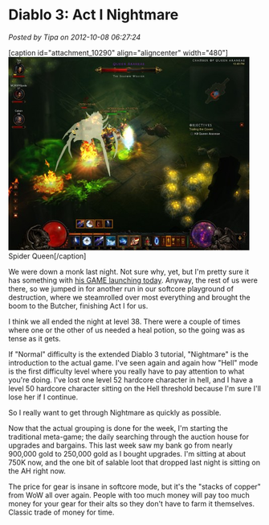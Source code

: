 # Diablo 3: Act I Nightmare

*Posted by Tipa on 2012-10-08 06:27:24*

[caption id="attachment\_10290" align="aligncenter" width="480"][![](../../../uploads/2012/10/Diablo-III-2012-10-07-22-49-15-66-480x384.jpg "Spider Queen")](../../../uploads/2012/10/Diablo-III-2012-10-07-22-49-15-66.jpg) Spider Queen[/caption]

We were down a monk last night. Not sure why, yet, but I'm pretty sure it has something with [his GAME launching today](https://www.pirate101.com/ "Pirate101"). Anyway, the rest of us were there, so we jumped in for another run in our softcore playground of destruction, where we steamrolled over most everything and brought the boom to the Butcher, finishing Act I for us.

I think we all ended the night at level 38. There were a couple of times where one or the other of us needed a heal potion, so the going was as tense as it gets.

If "Normal" difficulty is the extended Diablo 3 tutorial, "Nightmare" is the introduction to the actual game. I've seen again and again how "Hell" mode is the first difficulty level where you really have to pay attention to what you're doing. I've lost one level 52 hardcore character in hell, and I have a level 50 hardcore character sitting on the Hell threshold because I'm sure I'll lose her if I continue.

So I really want to get through Nightmare as quickly as possible.

Now that the actual grouping is done for the week, I'm starting the traditional meta-game; the daily searching through the auction house for upgrades and bargains. This last week saw my bank go from nearly 900,000 gold to 250,000 gold as I bought upgrades. I'm sitting at about 750K now, and the one bit of salable loot that dropped last night is sitting on the AH right now.

The price for gear is insane in softcore mode, but it's the "stacks of copper" from WoW all over again. People with too much money will pay too much money for your gear for their alts so they don't have to farm it themselves. Classic trade of money for time.
